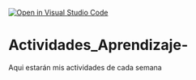 [![Open in Visual Studio Code](https://classroom.github.com/assets/open-in-vscode-c66648af7eb3fe8bc4f294546bfd86ef473780cde1dea487d3c4ff354943c9ae.svg)](https://classroom.github.com/online_ide?assignment_repo_id=8532885&assignment_repo_type=AssignmentRepo)
# Actividades_Aprendizaje-
Aqui estarán mis actividades de cada semana
